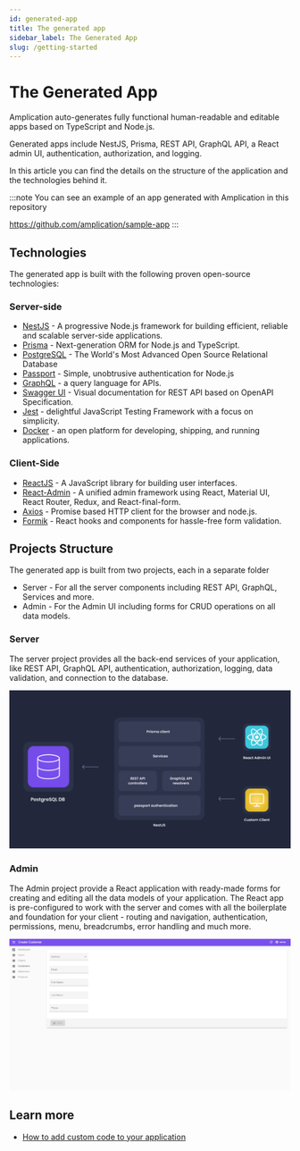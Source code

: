 ```yaml
---
id: generated-app
title: The generated app
sidebar_label: The Generated App
slug: /getting-started
---
```


# The Generated App

Amplication auto-generates fully functional human-readable and editable apps based on TypeScript and Node.js.

Generated apps include NestJS, Prisma, REST API, GraphQL API, a React admin UI, authentication, authorization, and logging.

In this article you can find the details on the structure of the application and the technologies behind it.

:::note
You can see an example of an app generated with Amplication in this repository

https://github.com/amplication/sample-app
:::

## Technologies

The generated app is built with the following proven open-source technologies:

### Server-side

- [NestJS](https://nestjs.com/) - A progressive Node.js framework for building efficient, reliable and scalable server-side applications.
- [Prisma](https://www.prisma.io/) - Next-generation ORM for Node.js and TypeScript.
- [PostgreSQL](https://www.postgresql.org/) - The World's Most Advanced Open Source Relational Database
- [Passport](http://www.passportjs.org/) - Simple, unobtrusive authentication for Node.js
- [GraphQL](https://graphql.org/) - a query language for APIs.
- [Swagger UI](https://swagger.io/) - Visual documentation for REST API based on OpenAPI Specification.
- [Jest](https://jestjs.io/) - delightful JavaScript Testing Framework with a focus on simplicity.
- [Docker](https://www.docker.com/) - an open platform for developing, shipping, and running applications.

### Client-Side

- [ReactJS](https://reactjs.org/) - A JavaScript library for building user interfaces.
- [React-Admin](https://reactjs.org/) - A unified admin framework using React, Material UI, React Router, Redux, and React-final-form.
- [Axios](https://github.com/axios/axios) - Promise based HTTP client for the browser and node.js.
- [Formik](https://formik.org/) - React hooks and components for hassle-free form validation.

## Projects Structure

The generated app is built from two projects, each in a separate folder

- Server - For all the server components including REST API, GraphQL, Services and more.
- Admin - For the Admin UI including forms for CRUD operations on all data models.

### Server

The server project provides all the back-end services of your application, like REST API, GraphQL API, authentication, authorization, logging, data validation, and connection to the database.

![](./assets/generated-app/app-components2.png)

### Admin

The Admin project provide a React application with ready-made forms for creating and editing all the data models of your application. The React app is pre-configured to work with the server and comes with all the boilerplate and foundation for your client - routing and navigation, authentication, permissions, menu, breadcrumbs, error handling and much more.

![](./assets/generated-app/admin-ui.png)

## Learn more

- [How to add custom code to your application](/docs/how-to/custom-code)
